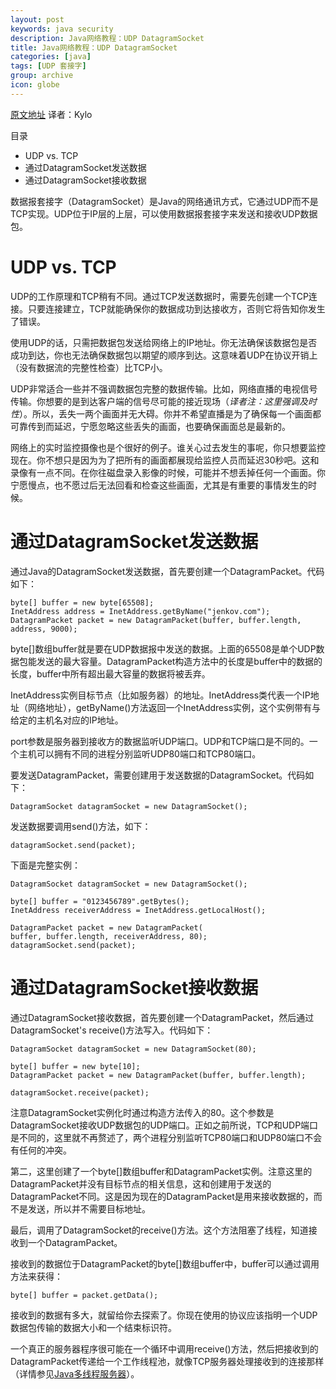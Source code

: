 ```yaml
---
layout: post
keywords: java security
description: Java网络教程：UDP DatagramSocket
title: Java网络教程：UDP DatagramSocket
categories: [java]
tags: [UDP 套接字]
group: archive
icon: globe
---
```


[原文地址](http://tutorials.jenkov.com/java-networking/udp-datagram-sockets.html "Java Networking: UDP DatagramSocket")	译者：Kylo

目录
- UDP vs. TCP
- 通过DatagramSocket发送数据
- 通过DatagramSocket接收数据  

数据报套接字（DatagramSocket）是Java的网络通讯方式，它通过UDP而不是TCP实现。UDP位于IP层的上层，可以使用数据报套接字来发送和接收UDP数据包。  

# UDP vs. TCP #
UDP的工作原理和TCP稍有不同。通过TCP发送数据时，需要先创建一个TCP连接。只要连接建立，TCP就能确保你的数据成功到达接收方，否则它将告知你发生了错误。  

使用UDP的话，只需把数据包发送给网络上的IP地址。你无法确保该数据包是否成功到达，你也无法确保数据包以期望的顺序到达。这意味着UDP在协议开销上（没有数据流的完整性检查）比TCP小。  

UDP非常适合一些并不强调数据包完整的数据传输。比如，网络直播的电视信号传输。你想要的是到达客户端的信号尽可能的接近现场（*译者注：这里强调及时性*）。所以，丢失一两个画面并无大碍。你并不希望直播是为了确保每一个画面都可靠传到而延迟，宁愿忽略这些丢失的画面，也要确保画面总是最新的。  

网络上的实时监控摄像也是个很好的例子。谁关心过去发生的事呢，你只想要监控现在。你不想只是因为为了把所有的画面都展现给监控人员而延迟30秒吧。这和录像有一点不同。在你往磁盘录入影像的时候，可能并不想丢掉任何一个画面。你宁愿慢点，也不愿过后无法回看和检查这些画面，尤其是有重要的事情发生的时候。  

# 通过DatagramSocket发送数据 #
通过Java的DatagramSocket发送数据，首先要创建一个DatagramPacket。代码如下：  

    byte[] buffer = new byte[65508];
    InetAddress address = InetAddress.getByName("jenkov.com");
    DatagramPacket packet = new DatagramPacket(buffer, buffer.length, address, 9000);  

byte[]数组buffer就是要在UDP数据报中发送的数据。上面的65508是单个UDP数据包能发送的最大容量。DatagramPacket构造方法中的长度是buffer中的数据的长度，buffer中所有超出最大容量的数据将被丢弃。  

InetAddress实例目标节点（比如服务器）的地址。InetAddress类代表一个IP地址（网络地址），getByName()方法返回一个InetAddress实例，这个实例带有与给定的主机名对应的IP地址。  

port参数是服务器到接收方的数据监听UDP端口。UDP和TCP端口是不同的。一个主机可以拥有不同的进程分别监听UDP80端口和TCP80端口。  

要发送DatagramPacket，需要创建用于发送数据的DatagramSocket。代码如下：  

	DatagramSocket datagramSocket = new DatagramSocket();  

发送数据要调用send()方法，如下：  

	datagramSocket.send(packet);  

下面是完整实例：  

	DatagramSocket datagramSocket = new DatagramSocket();

	byte[] buffer = "0123456789".getBytes();
	InetAddress receiverAddress = InetAddress.getLocalHost();

	DatagramPacket packet = new DatagramPacket(
    buffer, buffer.length, receiverAddress, 80);
	datagramSocket.send(packet);  

# 通过DatagramSocket接收数据 #
通过DatagramSocket接收数据，首先要创建一个DatagramPacket，然后通过DatagramSocket's receive()方法写入。代码如下：  

	DatagramSocket datagramSocket = new DatagramSocket(80);

	byte[] buffer = new byte[10];
	DatagramPacket packet = new DatagramPacket(buffer, buffer.length);

	datagramSocket.receive(packet);  

注意DatagramSocket实例化时通过构造方法传入的80。这个参数是DatagramSocket接收UDP数据包的UDP端口。正如之前所说，TCP和UDP端口是不同的，这里就不再赘述了，两个进程分别监听TCP80端口和UDP80端口不会有任何的冲突。  

第二，这里创建了一个byte[]数组buffer和DatagramPacket实例。注意这里的DatagramPacket并没有目标节点的相关信息，这和创建用于发送的DatagramPacket不同。这是因为现在的DatagramPacket是用来接收数据的，而不是发送，所以并不需要目标地址。  

最后，调用了DatagramSocket的receive()方法。这个方法阻塞了线程，知道接收到一个DatagramPacket。  

接收到的数据位于DatagramPacket的byte[]数组buffer中，buffer可以通过调用方法来获得：  

	byte[] buffer = packet.getData();  

接收到的数据有多大，就留给你去探索了。你现在使用的协议应该指明一个UDP数据包传输的数据大小和一个结束标识符。  

一个真正的服务器程序很可能在一个循环中调用receive()方法，然后把接收到的DatagramPacket传递给一个工作线程池，就像TCP服务器处理接收到的连接那样（详情参见[Java多线程服务器](http://tutorials.jenkov.com/java-multithreaded-servers/index.html)）。
